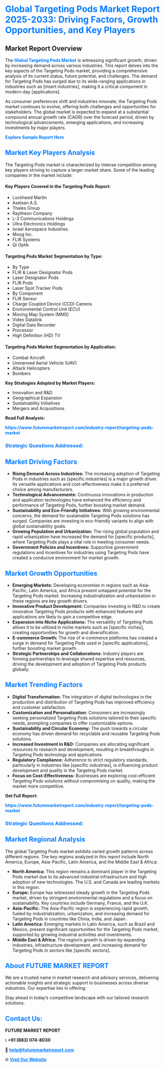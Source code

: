 <h1 style="color: #007BFF;">Global Targeting Pods Market Report 2025-2033: Driving Factors, Growth Opportunities, and Key Players</h1>

<section id="overview">
<h2>Market Report Overview</h2>
<p>The <a href="https://www.futuremarketreport.com/industry-report/targeting-pods-market" style="color: #007BFF; text-decoration: none;"><strong>Global Targeting Pods Market</strong></a> is witnessing significant growth, driven by increasing demand across various industries. This report delves into the key aspects of the Targeting Pods market, providing a comprehensive analysis of its current status, future potential, and challenges. The demand for Targeting Pods has surged due to its wide-ranging applications in industries such as [insert industries], making it a critical component in modern-day [applications].</p>
<p>As consumer preferences shift and industries innovate, the Targeting Pods market continues to evolve, offering both challenges and opportunities for stakeholders. The global market is expected to expand at a substantial compound annual growth rate (CAGR) over the forecast period, driven by technological advancements, emerging applications, and increasing investments by major players.</p>
</section>

<section id="overview">
<p><a href="https://www.futuremarketreport.com/request-sample/reportId=75525" style="color: #007BFF; text-decoration: none;"><strong>Explore Sample Report Here</strong></a></p>
</section>

<section id="key-players">
<h2 style="color: #007BFF;">Market Key Players Analysis</h2>
<p>The Targeting Pods market is characterized by intense competition among key players striving to capture a larger market share. Some of the leading companies in the market include:</p>
<h4>Key Players Covered in the Targeting Pods Report:</h4>
<ul><li>Lockheed Martin</li><li>Aselsan A.S.</li><li>Thales Group</li><li>Raytheon Company</li><li>L-3 Communications Holdings</li><li>Ultra Electronics Holdings</li><li>Israel Aerospace Industries</li><li>Moog Inc.</li><li>FLIR Systems</li><li>Qi Optik</li></ul>
<h4>Targeting Pods Market Segmentation by Type:</h4>
<ul><li>By Type</li><li>FLIR &amp; Laser Designator Pods</li><li>Laser Designator Pods</li><li>FLIR Pods</li><li>Laser Spot Tracker Pods</li><li>By Component</li><li>FLIR Sensor</li><li>Charge Coupled Device (CCD) Camera</li><li>Environmental Control Unit (ECU)</li><li>Moving Map System (MMS)</li><li>Video Datalink</li><li>Digital Data Recorder</li><li>Processor</li><li>High Definition (HD) TV</li></ul>

<h4>Targeting Pods Market Segmentation by Application:</h4>
<ul><li>Combat Aircraft</li><li>Unmanned Aerial Vehicle (UAV)</li><li>Attack Helicopters</li><li>Bombers</li></ul>
<p><strong>Key Strategies Adopted by Market Players:</strong></p>
<ul>
<li>Innovation and R&D</li>
<li>Geographical Expansion</li>
<li>Sustainability Initiatives</li>
<li>Mergers and Acquisitions</li>
</ul>
</section>

<section>
<p><strong>Read Full Analysis: </strong></p><a href="https://www.futuremarketreport.com/industry-report/targeting-pods-market" style="color: #007BFF; text-decoration: none;"><strong>https://www.futuremarketreport.com/industry-report/targeting-pods-market</strong></a>
<h3 style="color: #007BFF;">Strategic Questions Addressed:</h3>
</section>

<section id="driving-factors">
<h2 style="color: #007BFF;">Market Driving Factors</h2>
<ul>
<li><strong>Rising Demand Across Industries:</strong> The increasing adoption of Targeting Pods in industries such as [specific industries] is a major growth driver. Its versatile applications and cost-effectiveness make it a preferred choice among manufacturers.</li>
<li><strong>Technological Advancements:</strong> Continuous innovations in production and application technologies have enhanced the efficiency and performance of Targeting Pods, further boosting market demand.</li>
<li><strong>Sustainability and Eco-Friendly Initiatives:</strong> With growing environmental concerns, the demand for sustainable Targeting Pods solutions has surged. Companies are investing in eco-friendly variants to align with global sustainability goals.</li>
<li><strong>Growing Population and Urbanization:</strong> The rising global population and rapid urbanization have increased the demand for [specific products], where Targeting Pods plays a vital role in meeting consumer needs.</li>
<li><strong>Government Policies and Incentives:</strong> Supportive government regulations and incentives for industries using Targeting Pods have created a conducive environment for market growth.</li>
</ul>
</section>

<section id="growth-opportunities">
<h2 style="color: #007BFF;">Market Growth Opportunities</h2>
<ul>
<li><strong>Emerging Markets:</strong> Developing economies in regions such as Asia-Pacific, Latin America, and Africa present untapped potential for the Targeting Pods market. Increasing industrialization and urbanization in these regions are key growth drivers.</li>
<li><strong>Innovative Product Development:</strong> Companies investing in R&D to create innovative Targeting Pods products with enhanced features and applications are likely to gain a competitive edge.</li>
<li><strong>Expansion into Niche Applications:</strong> The versatility of Targeting Pods allows it to be utilized in niche markets such as [specific niches], creating opportunities for growth and diversification.</li>
<li><strong>E-commerce Growth:</strong> The rise of e-commerce platforms has created a surge in demand for Targeting Pods used in [specific applications], further boosting market growth.</li>
<li><strong>Strategic Partnerships and Collaborations:</strong> Industry players are forming partnerships to leverage shared expertise and resources, driving the development and adoption of Targeting Pods products globally.</li>
</ul>
</section>

<section id="trending-factors">
<h2 style="color: #007BFF;">Market Trending Factors</h2>
<ul>
<li><strong>Digital Transformation:</strong> The integration of digital technologies in the production and distribution of Targeting Pods has improved efficiency and customer satisfaction.</li>
<li><strong>Customization and Personalization:</strong> Consumers are increasingly seeking personalized Targeting Pods solutions tailored to their specific needs, prompting companies to offer customizable options.</li>
<li><strong>Sustainability and Circular Economy:</strong> The push towards a circular economy has driven demand for recyclable and reusable Targeting Pods solutions.</li>
<li><strong>Increased Investment in R&D:</strong> Companies are allocating significant resources to research and development, resulting in breakthroughs in Targeting Pods technology and applications.</li>
<li><strong>Regulatory Compliance:</strong> Adherence to strict regulatory standards, particularly in industries like [specific industries], is influencing product development and quality in the Targeting Pods market.</li>
<li><strong>Focus on Cost-Effectiveness:</strong> Businesses are exploring cost-efficient Targeting Pods solutions without compromising on quality, making the market more competitive.</li>
</ul>
</section>

<section>
<p><strong>Get Full Report: </strong></p><a href="https://www.futuremarketreport.com/industry-report/targeting-pods-market" style="color: #007BFF; text-decoration: none;"><strong>https://www.futuremarketreport.com/industry-report/targeting-pods-market</strong></a>
<h3 style="color: #007BFF;">Strategic Questions Addressed:</h3>
</section>


<section id="regional-analysis">
<h2 style="color: #007BFF;">Market Regional Analysis</h2>
<p>The global Targeting Pods market exhibits varied growth patterns across different regions. The key regions analyzed in this report include North America, Europe, Asia-Pacific, Latin America, and the Middle East & Africa:</p>
<ul>
<li><strong>North America:</strong> This region remains a dominant player in the Targeting Pods market due to its advanced industrial infrastructure and high adoption of new technologies. The U.S. and Canada are leading markets in this region.</li>
<li><strong>Europe:</strong> Europe has witnessed steady growth in the Targeting Pods market, driven by stringent environmental regulations and a focus on sustainability. Key countries include Germany, France, and the U.K.</li>
<li><strong>Asia-Pacific:</strong> The Asia-Pacific region is experiencing rapid growth, fueled by industrialization, urbanization, and increasing demand for Targeting Pods in countries like China, India, and Japan.</li>
<li><strong>Latin America:</strong> Emerging markets in Latin America, such as Brazil and Mexico, present significant opportunities for the Targeting Pods market, supported by growing industrial activities and investments.</li>
<li><strong>Middle East & Africa:</strong> The region’s growth is driven by expanding industries, infrastructure development, and increasing demand for Targeting Pods in sectors like [specific sectors].</li>
</ul>
</section>

<footer>
<h2 style="color: #007BFF;">About FUTURE MARKET REPORT</h2>
<p>We are a trusted name in market research and advisory services, delivering actionable insights and strategic support to businesses across diverse industries. Our expertise lies in offering:</p>

<p>Stay ahead in today’s competitive landscape with our tailored research solutions.</p>

<h2 style="color: #007BFF;">Contact Us:</h2>
<p><strong>FUTURE MARKET REPORT</strong></p>
<p>📞 <strong>+91 (883) 074-8030</strong></p>
<p>📧 <strong><a href="mailto:help@futuremarketreport.com" style="color: #007BFF;">help@futuremarketreport.com</a></strong></p>
<p>🌐 <strong><a href="https://www.futuremarketreport.com/" style="color: #007BFF;">Visit Our Website</a></strong></p>
</footer>